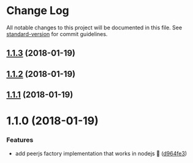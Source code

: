 # Change Log

All notable changes to this project will be documented in this file. See [standard-version](https://github.com/conventional-changelog/standard-version) for commit guidelines.

<a name="1.1.3"></a>
## [1.1.3](https://github.com/web-mech/peerjs-nodejs/compare/v1.1.2...v1.1.3) (2018-01-19)



<a name="1.1.2"></a>
## [1.1.2](https://github.com/web-mech/peerjs-nodejs/compare/v1.1.1...v1.1.2) (2018-01-19)



<a name="1.1.1"></a>
## [1.1.1](http://web-mech/peerjs-nodejs/compare/v1.1.0...v1.1.1) (2018-01-19)



<a name="1.1.0"></a>
# 1.1.0 (2018-01-19)


### Features

* add peerjs factory implementation that works in nodejs 🎉 ([d964fe3](http://web-mech/peerjs-nodejs/commits/d964fe3))
